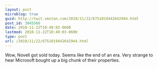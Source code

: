 ```yaml
---
layout: post
microblog: true
guid: http://twit.vmstan.com/2010/11/22/6751019442642944.html
post_id: 3045566
date: 2010-11-22T10:49:03-0600
lastmod: 2010-11-22T10:49:03-0600
type: post
url: /2010/11/22/6751019442642944.html
---
```

Wow, Novell got sold today. Seems like the end of an era. Very strange to hear Microsoft bought up a big chunk of their properties.
